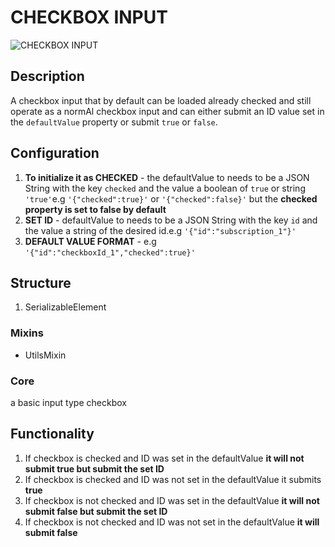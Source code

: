 # CHECKBOX INPUT

![CHECKBOX INPUT](https://i.postimg.cc/MHNqbcQy/Screenshot-2023-01-04-200415.png)

## Description

A checkbox input that by default can be loaded already checked and still operate as a normAl checkbox input and can either submit an ID value set in the `defaultValue` property or submit `true` or `false`.

## Configuration

1. **To initialize it as CHECKED** -  the defaultValue to needs to be a JSON String with the key `checked` and the value a boolean of `true` or string `'true'`e.g `'{"checked":true}'` or `'{"checked":false}'` but the **checked property is set to false by default**
2. **SET ID** -  defaultValue to needs to be a JSON String with the key `id` and the value a string of the desired id.e.g `'{"id":"subscription_1"}'`
3. **DEFAULT VALUE FORMAT** - e.g  `'{"id":"checkboxId_1","checked":true}'`

## Structure

1. SerializableElement

### Mixins

- UtilsMixin

### Core

a basic input type checkbox

## Functionality

1. If checkbox is checked and ID was set in the defaultValue **it will not submit true but submit the set ID**
2. If checkbox is checked and ID was not  set in the defaultValue it submits **true**
3. If checkbox is not checked and ID was set in the defaultValue **it will not submit false but submit the set ID**
4. If checkbox is not checked and ID was not set in the defaultValue **it will  submit false**
